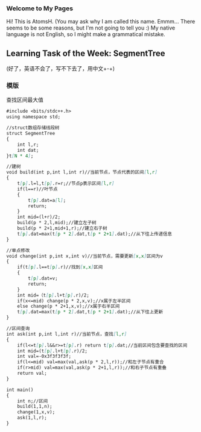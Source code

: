 ### Welcome to My Pages

Hi! This is AtomsH.
(You may ask why I am called this name. Emmm... There seems to be some reasons, but I'm not going to tell you :)
My native language is not English, so I might make a grammatical mistake.

## Learning Task of the Week: SegmentTree

(好了，英语不会了，写不下去了，用中文+-+)


### 模版
查找区间最大值
```markdown
#include <bits/stdc++.h>
using namespace std;

//struct数组存储线段树
struct SegmentTree
{
    int l,r;
    int dat;
}t[N * 4];

//建树
void build(int p,int l,int r)//当前节点，节点代表的区间[l,r]
{
    t[p].l=l,t[p].r=r;//节点p表示区间[l,r]
    if(l==r)//叶节点
    {
        t[p].dat=a[l];
        return;
    }
    int mid=(l+r)/2;
    build(p * 2,l,mid);//建立左子树
    build(p * 2+1,mid+1,r);//建立右子树
    t[p].dat=max(t[p * 2].dat,t[p * 2+1].dat);//从下往上传递信息
}

//单点修改
void change(int p,int x,int v)//当前节点，需要更新[x,x]区间为v
{
    if(t[p].l==t[p].r)//找到[x,x]区间
    {
        t[p].dat=v;
        return;
    }
    int mid=（t[p].l+t[p].r)/2;
    if(x<=mid) change(p * 2,x,v);//x属于左半区间
    else change(p * 2+1,x,v);//x属于右半区间
    t[p].dat=max(t[p * 2].dat,t[p * 2+1].dat);//从下往上更新
}

//区间查询
int ask(int p,int l,int r)//当前节点，查找[l,r]
{
    if(l<=t[p].l&&r>=t[p].r) return t[p].dat;//当前区间包含要查找的区间
    int mid=(t[p].l+t[p].r)/2;
    int val=-0x3f3f3f3f;
    if(l<=mid) val=max(val,ask(p * 2,l,r));//和左子节点有重合
    if(r>mid) val=max(val,ask(p * 2+1,l,r));//和右子节点有重叠
    return val;
}

int main()
{
    int n;//区间
    build(1,1,n);
    change(1,x,v);
    ask(1,l,r);
}

```

